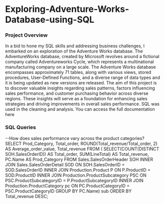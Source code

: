 # Exploring-Adventure-Works-Database-using-SQL

### Project Overview
In a bid to hone my SQL skills and addressing business challenges, I embarked on an exploration of the Adventure Works database. The AdventureWorks database, created by Microsoft revolves around a fictional company called Adventureworks Cycle, which represents a multinational manufacturing company on a large scale. The Adventure Works database encompasses approximately 71 tables, along with various views, stored procedures, User-Defined Functions, and a diverse range of data types and it is being updated as new versions are released.
The aim of this project is to discover valuable insights regarding sales patterns, factors influencing sales performance, and customer purchasing behavior across diverse regions. These insights will serve as a foundation for enhancing sales strategies and driving improvements in overall sales performance.
SQL was used in the cleaning and analysis. 
You can access the full documentation here

### SQL Queries
--How does sales performance vary across the product categories?
SELECT Prod_Category, Total_order, ROUND(Total_revenue/Total_order, 2) AS Average_order_value, Total_revenue 
FROM (
  SELECT(COUNT(DISTINCT SOH.SalesOrderID)) AS Total_order, SUM(LineTotal) AS Total_revenue,
     PC.Name AS Prod_Category
  FROM Sales.SalesOrderHeader SOH
  INNER JOIN Sales.SalesOrderDetail SOD
  ON SOH.SalesOrderID = SOD.SalesOrderID
  INNER JOIN Production.Product P
  ON P.ProductID = SOD.ProductID
  INNER JOIN Production.ProductSubcategory PSC 
  ON PSC.ProductSubcategoryID = P.ProductSubcategoryID
  INNER JOIN Production.ProductCategory pc 
  ON PC.ProductCategoryID = PSC.ProductCategoryID
  GROUP BY PC.Name) sub
ORDER BY Total_revenue DESC;
